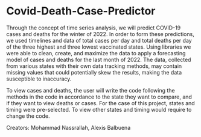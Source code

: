 # Covid-Death-Case-Predictor
Through the concept of time series analysis, we will predict COVID-19 cases and deaths for the winter of 2022. In order to form these predictions, we used timelines and data of total cases per day and total deaths per day of the three highest and three lowest vaccinated states. Using libraries we were able to clean, create, and maximize the data to apply a forecasting model of cases and deaths for the last month of 2022. 
The data, collected from various states with their own data tracking methods, may contain missing values that could potentially skew the results, making the data susceptible to inaccuracy.

To view cases and deaths, the user will write the code following the methods in the code in accordance to the state they want to compare, and if they want to view deaths or cases. For the case of this project, states and timing were pre-selected. To view other states and timing would require to change the code.  

Creators: Mohammad Nassrallah, Alexis Balbuena 

